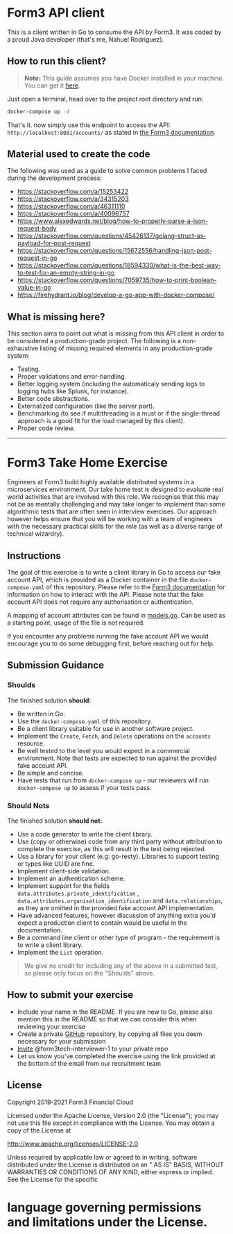 # Form3 API client

This is a client written in Go to consume the API by Form3. It was coded by a proud Java developer (that's me, Nahuel Rodriguez).

## How to run this client?

> **Note:** This guide assumes you have Docker installed in your machine. You can get it [here](https://docs.docker.com/get-docker.).

Just open a terminal, head over to the project root directory and run:

```bash
docker-compose up -d
```

That's it. now simply use this endpoint to access the API: `http://localhost:8081/accounts/` as stated in [the Form3 documentation](http://api-docs.form3.tech/api.html#organisation-accounts).

## Material used to create the code

The following was used as a guide to solve common problems I faced during the development process:

- https://stackoverflow.com/a/15253422
- https://stackoverflow.com/a/34315203
- https://stackoverflow.com/a/46311110
- https://stackoverflow.com/a/40096757
- https://www.alexedwards.net/blog/how-to-properly-parse-a-json-request-body
- https://stackoverflow.com/questions/45426137/golang-struct-as-payload-for-post-request
- https://stackoverflow.com/questions/15672556/handling-json-post-request-in-go
- https://stackoverflow.com/questions/18594330/what-is-the-best-way-to-test-for-an-empty-string-in-go
- https://stackoverflow.com/questions/7059735/how-to-print-boolean-value-in-go
- https://firehydrant.io/blog/develop-a-go-app-with-docker-compose/

## What is missing here?

This section aims to point out what is missing from this API client in order to be considered a production-grade project. The following is a non-exhaustive listing of missing required elements in any production-grade system:

- Testing.
- Proper validations and error-handling.
- Better logging system (including the automaticaly sending logs to logging hubs like Splunk, for instance).
- Better code abstractions.
- Externalized configuration (like the server port).
- Benchmarking (to see if multithreading is a must or if the single-thread approach is a good fit for the load managed by this client).
- Proper code review.

---

# Form3 Take Home Exercise

Engineers at Form3 build highly available distributed systems in a microservices environment. Our take home test is
designed to evaluate real world activities that are involved with this role. We recognise that this may not be as
mentally challenging and may take longer to implement than some algorithmic tests that are often seen in interview
exercises. Our approach however helps ensure that you will be working with a team of engineers with the necessary
practical skills for the role (as well as a diverse range of technical wizardry).

## Instructions

The goal of this exercise is to write a client library in Go to access our fake account API, which is provided as a
Docker container in the file `docker-compose.yaml` of this repository. Please refer to the
[Form3 documentation](http://api-docs.form3.tech/api.html#organisation-accounts) for information on how to interact with
the API. Please note that the fake account API does not require any authorisation or authentication.

A mapping of account attributes can be found in [models.go](./models.go). Can be used as a starting point, usage of the
file is not required.

If you encounter any problems running the fake account API we would encourage you to do some debugging first, before
reaching out for help.

## Submission Guidance

### Shoulds

The finished solution **should:**

- Be written in Go.
- Use the `docker-compose.yaml` of this repository.
- Be a client library suitable for use in another software project.
- Implement the `Create`, `Fetch`, and `Delete` operations on the `accounts` resource.
- Be well tested to the level you would expect in a commercial environment. Note that tests are expected to run against
  the provided fake account API.
- Be simple and concise.
- Have tests that run from `docker-compose up` - our reviewers will run `docker-compose up` to assess if your tests
  pass.

### Should Nots

The finished solution **should not:**

- Use a code generator to write the client library.
- Use (copy or otherwise) code from any third party without attribution to complete the exercise, as this will result in
  the test being rejected.
- Use a library for your client (e.g: go-resty). Libraries to support testing or types like UUID are fine.
- Implement client-side validation.
- Implement an authentication scheme.
- Implement support for the fields `data.attributes.private_identification`
  , `data.attributes.organisation_identification`
  and `data.relationships`, as they are omitted in the provided fake account API implementation.
- Have advanced features, however discussion of anything extra you'd expect a production client to contain would be
  useful in the documentation.
- Be a command line client or other type of program - the requirement is to write a client library.
- Implement the `List` operation.

> We give no credit for including any of the above in a submitted test, so please only focus on the "Shoulds" above.

## How to submit your exercise

- Include your name in the README. If you are new to Go, please also mention this in the README so that we can consider
  this when reviewing your exercise
- Create a private [GitHub](https://help.github.com/en/articles/create-a-repo) repository, by copying all files you deem
  necessary for your submission
- [Invite](https://help.github.com/en/articles/inviting-collaborators-to-a-personal-repository) @form3tech-interviewer-1
  to your private repo
- Let us know you've completed the exercise using the link provided at the bottom of the email from our recruitment team

## License

Copyright 2019-2021 Form3 Financial Cloud

Licensed under the Apache License, Version 2.0 (the "License"); you may not use this file except in compliance with the
License. You may obtain a copy of the License at

http://www.apache.org/licenses/LICENSE-2.0

Unless required by applicable law or agreed to in writing, software distributed under the License is distributed on an "
AS IS" BASIS, WITHOUT WARRANTIES OR CONDITIONS OF ANY KIND, either express or implied. See the License for the specific

# language governing permissions and limitations under the License.
